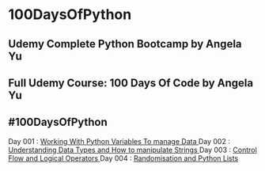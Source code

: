 # 100DaysOfPython
## Udemy Complete Python Bootcamp by Angela Yu
## Full Udemy Course: 100 Days Of Code by Angela Yu
## #100DaysOfPython
Day 001 : [ Working With Python Variables To manage Data ](https://github.com/pseudovicky/100DaysOfPython/tree/main/Day%20001%20-%20Beginner%20-%20Working%20With%20Variables%20In%20Python%20to%20Manage%20Data)
Day 002 : [ Understanding Data Types and How to manipulate Strings ](https://github.com/pseudovicky/100DaysOfPython/tree/main/Day%20002%20-%20Beginner%20-%20Understanding%20Data%20Types%20and%20How%20to%20manipulate%20Strings)
Day 003 : [ Control Flow and Logical Operators ](https://github.com/pseudovicky/100DaysOfPython/tree/main/Day%20003%20-%20Beginner%20-%20Control%20Flow%20and%20Logical%20Operators)
Day 004 : [ Randomisation and Python Lists ](https://github.com/pseudovicky/100DaysOfPython/tree/main/Day%20004%20-%20Beginner%20-%20Randomisation%20and%20python%20Lists)
